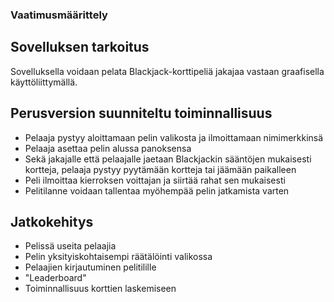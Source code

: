 ### Vaatimusmäärittely
## Sovelluksen tarkoitus
Sovelluksella voidaan pelata Blackjack-korttipeliä jakajaa vastaan graafisella käyttöliittymällä.

## Perusversion suunniteltu toiminnallisuus
- Pelaaja pystyy aloittamaan pelin valikosta ja ilmoittamaan nimimerkkinsä
- Pelaaja asettaa pelin alussa panoksensa
- Sekä jakajalle että pelaajalle jaetaan Blackjackin sääntöjen mukaisesti kortteja, pelaaja pystyy pyytämään kortteja tai jäämään paikalleen
- Peli ilmoittaa kierroksen voittajan ja siirtää rahat sen mukaisesti
- Pelitilanne voidaan tallentaa myöhempää pelin jatkamista varten

## Jatkokehitys
- Pelissä useita pelaajia
- Pelin yksityiskohtaisempi räätälöinti valikossa
- Pelaajien kirjautuminen pelitilille
- "Leaderboard"
- Toiminnallisuus korttien laskemiseen